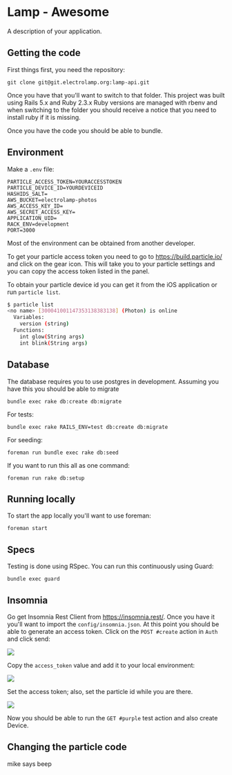 # Lamp - Awesome

A description of your application.

## Getting the code

First things first, you need the repository:

    git clone git@git.electrolamp.org:lamp-api.git

Once you have that you'll want to switch to that folder. This project was built using Rails 5.x and Ruby 2.3.x Ruby versions are managed with rbenv and when switching to the folder you should receive a notice that you need to install ruby if it is missing.

Once you have the code you should be able to bundle.

## Environment

Make a `.env` file:

```
PARTICLE_ACCESS_TOKEN=YOURACCESSTOKEN
PARTICLE_DEVICE_ID=YOURDEVICEID
HASHIDS_SALT=
AWS_BUCKET=electrolamp-photos
AWS_ACCESS_KEY_ID=
AWS_SECRET_ACCESS_KEY=
APPLICATION_UID=
RACK_ENV=development
PORT=3000
```

Most of the environment can be obtained from another developer.

To get your particle access token you need to go to https://build.particle.io/ and click on the gear icon. This will take you to your particle settings and you can copy the access token listed in the panel.

To obtain your particle device id you can get it from the iOS application or run `particle list`.

```bash
$ particle list
<no name> [300041001147353138383138] (Photon) is online
  Variables:
    version (string)
  Functions:
    int glow(String args)
    int blink(String args)
```

## Database

The database requires you to use postgres in development. Assuming you have this you should be able to migrate

    bundle exec rake db:create db:migrate

For tests:

    bundle exec rake RAILS_ENV=test db:create db:migrate

For seeding:

    foreman run bundle exec rake db:seed

If you want to run this all as one command:

    foreman run rake db:setup

## Running locally

To start the app locally you'll want to use foreman:

    foreman start

## Specs

Testing is done using RSpec. You can run this continuously using Guard:

    bundle exec guard

## Insomnia

Go get Insomnia Rest Client from https://insomnia.rest/. Once you have it you'll want to import the `config/insomnia.json`. At this point you should be able to generate an access token. Click on the `POST #create` action in `Auth` and click send:

![](https://rpl.cat/uploads/FC2EFY_3q0KQgtFjioxTFJCW84BQcKwYEyjDpVt233g/public.png)

Copy the `access_token` value and add it to your local environment:

![](https://rpl.cat/uploads/Bo4sJsPx4fr0hxkitww0M8wFF9ympCpW9BrrpjRX6d4/public.png)

Set the access token; also, set the particle id while you are there.

![](https://rpl.cat/uploads/tKhftFkrH3MDhu_9PmAKluiuDi4SPQrRHOyBsBUDOts/public.png)


Now you should be able to run the `GET #purple` test action and also create Device.

## Changing the particle code

mike says beep
